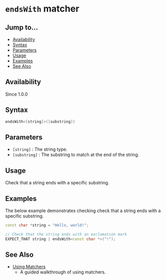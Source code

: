 # `endsWith` matcher

## Jump to...
- [Availability](#Availability)
- [Syntax](#Syntax)
- [Parameters](#Parameters)
- [Usage](#Usage)
- [Examples](#Examples)
- [See Also](#See-Also)

## Availability
Since 1.0.0

## Syntax
``` C++
endsWith<[string]>([substring])
```

## Parameters

- `[string]` : The string type.
- `[substring]` : The substring to match at the end of the string.

## Usage

Check that a string ends with a specific substring.

## Examples

The below example demonstrates checking check that a string ends with a
specific substring.
``` C++
const char *string = "Hello, world!";

// Check that the string ends with an exclamation mark
EXPECT_THAT string | endsWith<const char *>("!");
```

## See Also

- [Using Matchers](../../Tutorials/Using-Matchers.md)
  - A guided walkthrough of using matchers.
